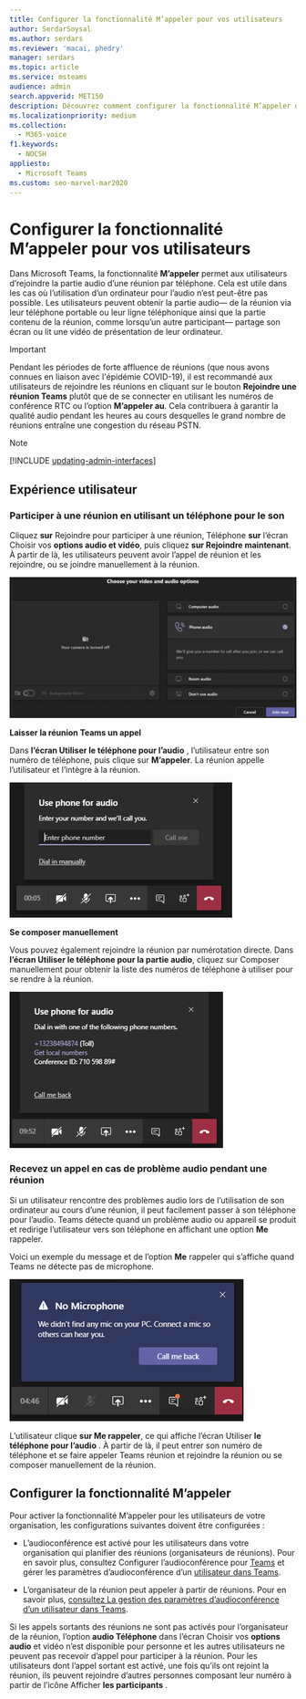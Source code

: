 ```yaml
---
title: Configurer la fonctionnalité M’appeler pour vos utilisateurs
author: SerdarSoysal
ms.author: serdars
ms.reviewer: 'macai, phedry'
manager: serdars
ms.topic: article
ms.service: msteams
audience: admin
search.appverid: MET150
description: Découvrez comment configurer la fonctionnalité M’appeler dans Teams afin que les utilisateurs ne peuvent pas rejoindre la partie audio par téléphone lorsqu’ils utilisent leur ordinateur pour l’audio.
ms.localizationpriority: medium
ms.collection:
  - M365-voice
f1.keywords:
  - NOCSH
appliesto:
  - Microsoft Teams
ms.custom: seo-marvel-mar2020
---
```


# <a name="set-up-the-call-me-feature-for-your-users"></a>Configurer la fonctionnalité M’appeler pour vos utilisateurs

Dans Microsoft Teams, la fonctionnalité **M’appeler** permet aux utilisateurs d’rejoindre la partie audio d’une réunion par téléphone. Cela est utile dans les cas où l’utilisation d’un ordinateur pour l’audio n’est peut-être pas possible. Les utilisateurs peuvent obtenir la partie audio&mdash; de la réunion via leur téléphone portable ou leur ligne téléphonique ainsi que la partie contenu de la réunion, comme lorsqu’un autre participant&mdash; partage son écran ou lit une vidéo de présentation de leur ordinateur.

> [!IMPORTANT]
> 
> Pendant les périodes de forte affluence de réunions (que nous avons connues en liaison avec l'épidémie COVID-19), il est recommandé aux utilisateurs de rejoindre les réunions en cliquant sur le bouton <strong>Rejoindre une réunion Teams</strong> plutôt que de se connecter en utilisant les numéros de conférence RTC ou l’option <strong>M’appeler au</strong>. Cela contribuera à garantir la qualité audio pendant les heures au cours desquelles le grand nombre de réunions entraîne une congestion du réseau PSTN.

> [!NOTE]
> [!INCLUDE [updating-admin-interfaces](includes/updating-admin-interfaces.md)]

## <a name="the-user-experience"></a>Expérience utilisateur

### <a name="join-a-meeting-by-using-phone-for-audio"></a>Participer à une réunion en utilisant un téléphone pour le son

Cliquez **sur** Rejoindre pour participer à une réunion, Téléphone **sur** l’écran Choisir vos **options audio et vidéo**, puis cliquez **sur Rejoindre maintenant**. À partir de là, les utilisateurs peuvent avoir l’appel de réunion et les rejoindre, ou se joindre manuellement à la réunion.

![Capture d’écran de l Téléphone l’option Audio.](media/set-up-the-call-me-feature-for-your-users-phone-audio.png)

**Laisser la réunion Teams un appel**

Dans **l’écran Utiliser le téléphone pour l’audio** , l’utilisateur entre son numéro de téléphone, puis clique sur **M’appeler**. La réunion appelle l’utilisateur et l’intègre à la réunion.

![Capture d’écran de l’option M’appeler sur l’écran Utiliser le téléphone pour l’audio.](media/set-up-the-call-me-feature-for-your-users-call-me.png)

**Se composer manuellement**

Vous pouvez également rejoindre la réunion par numérotation directe. Dans **l’écran Utiliser le téléphone pour la partie audio**, cliquez sur Composer manuellement pour obtenir la liste des numéros de téléphone à utiliser pour se rendre à la réunion.

![Capture d’écran de l’option Composer manuellement.](media/set-up-the-call-me-feature-for-your-users-dial-in.png)

### <a name="get-a-call-back-when-something-goes-wrong-with-audio-during-a-meeting"></a>Recevez un appel en cas de problème audio pendant une réunion

Si un utilisateur rencontre des problèmes audio lors de l’utilisation de son ordinateur au cours d’une réunion, il peut facilement passer à son téléphone pour l’audio. Teams détecte quand un problème audio ou appareil se produit et redirige l’utilisateur vers son téléphone en affichant une option **Me** rappeler.

Voici un exemple du message et de l’option **Me** rappeler qui s’affiche quand Teams ne détecte pas de microphone.

![Capture d’écran de l’option Me rappeler.](media/set-up-the-call-me-feature-for-your-users-no-mic.PNG)

L’utilisateur clique **sur Me rappeler**, ce qui affiche l’écran Utiliser **le téléphone pour l’audio** . À partir de là, il peut entrer son numéro de téléphone et se faire appeler Teams réunion et rejoindre la réunion ou se composer manuellement de la réunion.

## <a name="set-up-the-call-me-feature"></a>Configurer la fonctionnalité M’appeler

Pour activer la fonctionnalité M’appeler pour les utilisateurs de votre organisation, les configurations suivantes doivent être configurées :

- L’audioconférence est activé pour les utilisateurs dans votre organisation qui planifier des réunions (organisateurs de réunions). Pour en savoir plus, consultez Configurer l’audioconférence pour [Teams](set-up-audio-conferencing-in-teams.md) et gérer les paramètres d’audioconférence d’un [utilisateur dans Teams](manage-the-audio-conferencing-settings-for-a-user-in-teams.md).

- L’organisateur de la réunion peut appeler à partir de réunions. Pour en savoir plus, [consultez La gestion des paramètres d’audioconférence d’un utilisateur dans Teams](manage-the-audio-conferencing-settings-for-a-user-in-teams.md).

Si les appels sortants des réunions ne sont pas activés pour l’organisateur de la réunion, l’option **audio Téléphone** dans l’écran Choisir vos **options audio** et vidéo n’est disponible pour personne et les autres utilisateurs ne peuvent pas recevoir d’appel pour participer à la réunion. Pour les utilisateurs dont l’appel sortant est activé, une fois qu’ils ont rejoint la réunion, ils peuvent rejoindre d’autres personnes composant leur numéro à partir de l’icône Afficher **les participants** .
